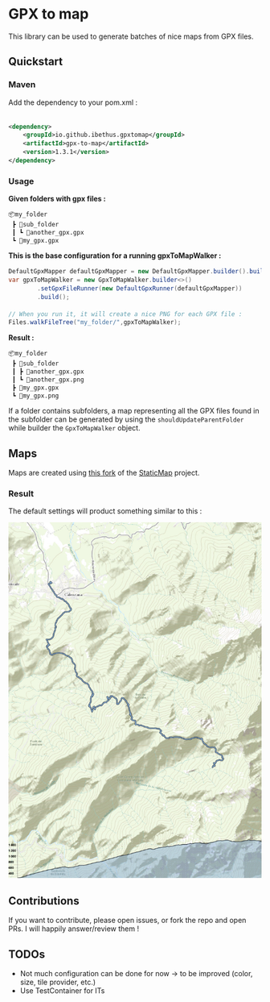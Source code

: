 # GPX to map

This library can be used to generate batches of nice maps from GPX files.

## Quickstart

### Maven

Add the dependency to your pom.xml :

```xml

<dependency>
    <groupId>io.github.ibethus.gpxtomap</groupId>
    <artifactId>gpx-to-map</artifactId>
    <version>1.3.1</version>
</dependency>
```

### Usage

**Given folders with gpx files :**

```
📦my_folder
 ┣ 📂sub_folder
 ┃ ┗ 📜another_gpx.gpx
 ┗ 📜my_gpx.gpx
```

**This is the base configuration for a running gpxToMapWalker :**

```java
DefaultGpxMapper defaultGpxMapper = new DefaultGpxMapper.builder().build();
var gpxToMapWalker = new GpxToMapWalker.builder<>()
        .setGpxFileRunner(new DefaultGpxRunner(defaultGpxMapper))
        .build();

// When you run it, it will create a nice PNG for each GPX file :
Files.walkFileTree("my_folder/",gpxToMapWalker);
```

**Result :**

```
📦my_folder
 ┣ 📂sub_folder
 ┃ ┣ 📜another_gpx.gpx
 ┃ ┗ 📜another_gpx.png
 ┣ 📜my_gpx.gpx
 ┗ 📜my_gpx.png
```

If a folder contains subfolders, a map representing all the GPX files found in the subfolder can be generated by using
the `shouldUpdateParentFolder` while builder the `GpxToMapWalker` object.

## Maps

Maps are created using [this fork](https://github.com/JMapCreator/StaticMap) of
the [StaticMap](https://github.com/doubotis/StaticMap) project.

### Result

The default settings will product something similar to this :

![test-composed-gr20.png](doc_resource/test-image.png)

## Contributions

If you want to contribute, please open issues, or fork the repo and open PRs. I will happily answer/review them !

## TODOs

* Not much configuration can be done for now -> to be improved (color, size, tile provider, etc.)
* Use TestContainer for ITs